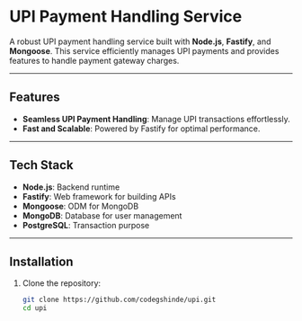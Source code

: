 # UPI Payment Handling Service

A robust UPI payment handling service built with **Node.js**, **Fastify**, and **Mongoose**. This service efficiently manages UPI payments and provides features to handle payment gateway charges.

---

## Features

- **Seamless UPI Payment Handling**: Manage UPI transactions effortlessly.
- **Fast and Scalable**: Powered by Fastify for optimal performance.
 
---

## Tech Stack

- **Node.js**: Backend runtime
- **Fastify**: Web framework for building APIs
- **Mongoose**: ODM for MongoDB
- **MongoDB**: Database for user management
- **PostgreSQL**: Transaction purpose
---

## Installation

1. Clone the repository:

   ```bash
   git clone https://github.com/codegshinde/upi.git
   cd upi

